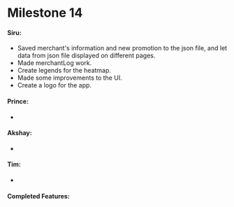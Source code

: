 # Milestone 14
#### Siru:
* Saved merchant's information and new promotion to the json file, 
  and let data from json file displayed on different pages.
* Made merchantLog work.
* Create legends for the heatmap.
* Made some improvements to the UI.
* Create a logo for the app.

#### Prince:
* 

#### Akshay:
* 
#### Tim:
* 

#### Completed Features:
